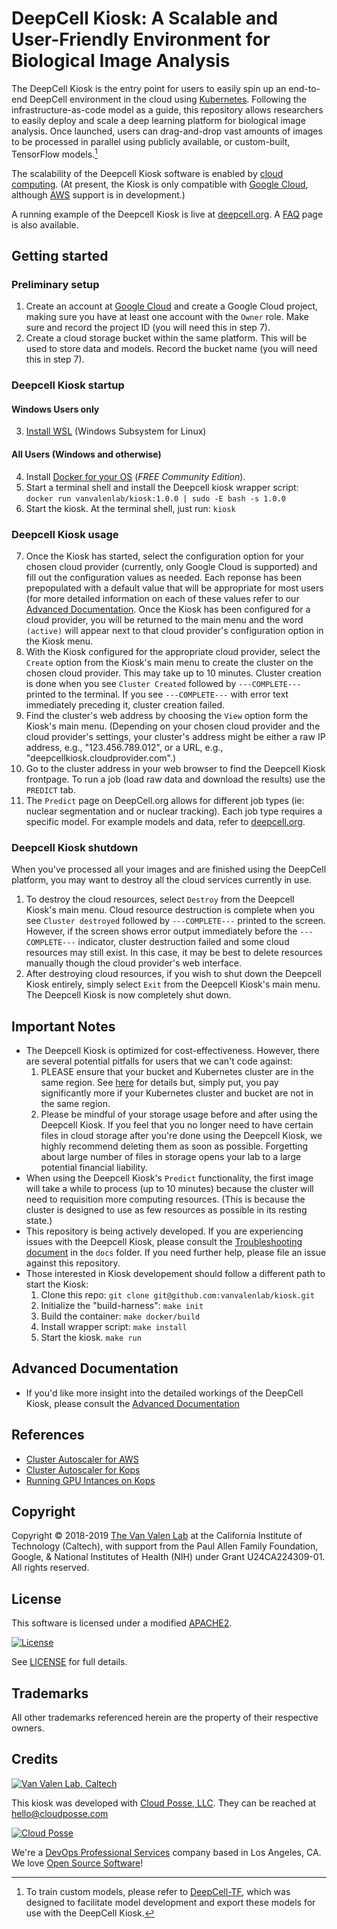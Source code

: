 # DeepCell Kiosk: A Scalable and User-Friendly Environment for Biological Image Analysis

The DeepCell Kiosk is the entry point for users to easily spin up an end-to-end DeepCell environment in the cloud using [Kubernetes](https://kubernetes.io/). Following the infrastructure-as-code model as a guide, this repository allows researchers to easily deploy and scale a deep learning platform for biological image analysis. Once launched, users can drag-and-drop vast amounts of images to be processed in parallel using publicly available, or custom-built, TensorFlow models.[^1]

[^1]: To train custom models, please refer to [DeepCell-TF](https://github.com/vanvalenlab/deepcell-tf), which was designed to facilitate model development and export these models for use with the DeepCell Kiosk.

The scalability of the Deepcell Kiosk software is enabled by [cloud computing](https://en.wikipedia.org/wiki/Cloud_computing). (At present, the Kiosk is only compatible with [Google Cloud](https://cloud.google.com/), although [AWS](https://aws.amazon.com/) support is in development.)

A running example of the Deepcell Kiosk is live at [deepcell.org](https://deepcell.org). A [FAQ](http://www.deepcell.org/faq) page is also available.


## Getting started

### Preliminary setup

1. Create an account at [Google Cloud](https://cloud.google.com) and create a Google Cloud project, making sure you have at least one account with the `Owner` role. Make sure and record the project ID (you will need this in step 7).
2. Create a cloud storage bucket within the same platform. This will be used to store data and models. Record the bucket name (you will need this in step 7).

### Deepcell Kiosk startup

#### Windows Users only

3. [Install WSL](https://docs.microsoft.com/en-us/windows/wsl/install-win10) (Windows Subsystem for Linux)

#### All Users (Windows and otherwise)

4. Install [Docker for your OS](https://www.docker.com/community-edition) (*FREE Community Edition*).
5. Start a terminal shell and install the Deepcell kiosk wrapper script: `docker run vanvalenlab/kiosk:1.0.0 | sudo -E bash -s 1.0.0`
6. Start the kiosk. At the terminal shell, just run: `kiosk`

### Deepcell Kiosk usage

7. Once the Kiosk has started, select the configuration option for your chosen cloud provider (currently, only Google Cloud is supported) and fill out the configuration values as needed. Each reponse has been prepopulated with a default value that will be appropriate for most users (for more detailed information on each of these values refer to our [Advanced Documentation](docs/ADVANCED_DOCUMENTATION.md). Once the Kiosk has been configured for a cloud provider, you will be returned to the main menu and the word `(active)` will appear next to that cloud provider's configuration option in the Kiosk menu.
8. With the Kiosk configured for the appropriate cloud provider, select the `Create` option from the Kiosk's main menu to create the cluster on the chosen cloud provider. This may take up to 10 minutes. Cluster creation is done when you see `Cluster Created` followed by `---COMPLETE---` printed to the terminal. If you see `---COMPLETE---` with error text immediately preceding it, cluster creation failed.
9. Find the cluster's web address by choosing the `View` option form the Kiosk's main menu. (Depending on your chosen cloud provider and the cloud provider's settings, your cluster's address might be either a raw IP address, e.g., "123.456.789.012", or a URL, e.g., "deepcellkiosk.cloudprovider.com".)
10. Go to the cluster address in your web browser to find the Deepcell Kiosk frontpage. To run a job (load raw data and download the results) use the `PREDICT` tab.
11. The `Predict` page on DeepCell.org allows for different job types (ie: nuclear segmentation and or nuclear tracking). Each job type requires a specific model. For example models and data, refer to [deepcell.org](https://deepcell.org/data).

### Deepcell Kiosk shutdown

When you've processed all your images and are finished using the DeepCell platform, you may want to destroy all the cloud services currently in use.
1. To destroy the cloud resources, select `Destroy` from the Deepcell Kiosk's main menu. Cloud resource destruction is complete when you see `Cluster destroyed` followed by `---COMPLETE---` printed to the screen. However, if the screen shows error output immediately before the `---COMPLETE---` indicator, cluster destruction failed and some cloud resources may still exist. In this case, it may be best to delete resources manually though the cloud provider's web interface.
2. After destroying cloud resources, if you wish to shut down the Deepcell Kiosk entirely, simply select `Exit` from the Deepcell Kiosk's main menu. The Deepcell Kiosk is now completely shut down.


## Important Notes

- The Deepcell Kiosk is optimized for cost-effectiveness. However, there are several potential pitfalls for users that we can't code against:
    1. PLEASE ensure that your bucket and Kubernetes cluster are in the same region. See [here](https://cloud.google.com/storage/pricing) for details but, simply put, you pay significantly more if your Kubernetes cluster and bucket are not in the same region.
    2. Please be mindful of your storage usage before and after using the Deepcell Kiosk. If you feel that you no longer need to have certain files in cloud storage after you're done using the Deepcell Kiosk, we highly recommend deleting them as soon as possible. Forgetting about large number of files in storage opens your lab to a large potential financial liability.
- When using the Deepcell Kiosk's `Predict` functionality, the first image will take a while to process (up to 10 minutes) because the cluster will need to requisition more computing resources. (This is because the cluster is designed to use as few resources as possible in its resting state.)
- This repository is being actively developed. If you are experiencing issues with the Deepcell Kiosk, please consult the [Troubleshooting document](docs/TROUBLESHOOTING.md) in the `docs` folder. If you need further help, please file an issue against this repository.
- Those interested in Kiosk developement should follow a different path to start the Kiosk:
    1. Clone this repo: `git clone git@github.com:vanvalenlab/kiosk.git`
    2. Initialize the "build-harness": `make init`
    3. Build the container: `make docker/build`
    4. Install wrapper script: `make install`
    5. Start the kiosk. `make run`


## Advanced Documentation

- If you'd like more insight into the detailed workings of the DeepCell Kiosk, please consult the [Advanced Documentation](docs/ADVANCED_DOCUMENTATION.md)


## References

- [Cluster Autoscaler for AWS](https://github.com/kubernetes/autoscaler/tree/master/cluster-autoscaler/cloudprovider/aws)
- [Cluster Autoscaler for Kops](https://github.com/kubernetes/kops/blob/master/addons/cluster-autoscaler/)
- [Running GPU Intances on Kops](https://github.com/brunsgaard/kops-nvidia-docker-installer)


## Copyright

Copyright © 2018-2019 [The Van Valen Lab](http://www.vanvalen.caltech.edu/) at the California Institute of Technology (Caltech), with support from the Paul Allen Family Foundation, Google, & National Institutes of Health (NIH) under Grant U24CA224309-01.
All rights reserved.


## License

This software is licensed under a modified [APACHE2](LICENSE).

[![License](https://img.shields.io/badge/License-Apache%202.0-blue.svg)](https://opensource.org/licenses/Apache-2.0)

See [LICENSE](LICENSE) for full details.


## Trademarks

All other trademarks referenced herein are the property of their respective owners.


## Credits

[![Van Valen Lab, Caltech](https://upload.wikimedia.org/wikipedia/commons/7/75/Caltech_Logo.svg)](http://www.vanvalen.caltech.edu/)

This kiosk was developed with [Cloud Posse, LLC](https://cloudposse.com). They can be reached at <hello@cloudposse.com>

[![Cloud Posse](https://cloudposse.com/logo-300x69.svg)](https://cloudposse.com)

We're a [DevOps Professional Services](https://cloudposse.com) company based in Los Angeles, CA. We love [Open Source Software](https://github.com/cloudposse/)!
